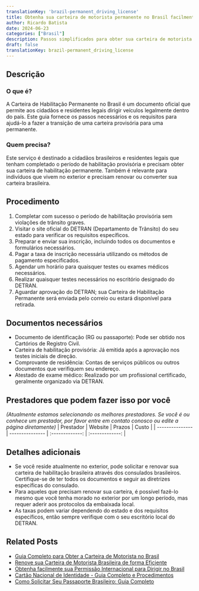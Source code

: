 ```yaml
---
translationKey: 'brazil-permanent_driving_license'
title: Obtenha sua carteira de motorista permanente no Brasil facilmente
author: Ricardo Batista
date: 2024-06-23
categories: ["Brasil"]
description: Passos simplificados para obter sua carteira de motorista permanente no Brasil, com todos os documentos necessários e detalhes de elegibilidade.
draft: false
translationKey: brazil-permanent_driving_license
---
```


## Descrição
### O que é?
A Carteira de Habilitação Permanente no Brasil é um documento oficial que permite aos cidadãos e residentes legais dirigir veículos legalmente dentro do país. Este guia fornece os passos necessários e os requisitos para ajudá-lo a fazer a transição de uma carteira provisória para uma permanente.

### Quem precisa?
Este serviço é destinado a cidadãos brasileiros e residentes legais que tenham completado o período de habilitação provisória e precisam obter sua carteira de habilitação permanente. Também é relevante para indivíduos que vivem no exterior e precisam renovar ou converter sua carteira brasileira.

## Procedimento

1. Completar com sucesso o período de habilitação provisória sem violações de trânsito graves.
2. Visitar o site oficial do DETRAN (Departamento de Trânsito) do seu estado para verificar os requisitos específicos.
3. Preparar e enviar sua inscrição, incluindo todos os documentos e formulários necessários.
4. Pagar a taxa de inscrição necessária utilizando os métodos de pagamento especificados.
5. Agendar um horário para quaisquer testes ou exames médicos necessários.
6. Realizar quaisquer testes necessários no escritório designado do DETRAN.
7. Aguardar aprovação do DETRAN; sua Carteira de Habilitação Permanente será enviada pelo correio ou estará disponível para retirada.

## Documentos necessários

- Documento de identificação (RG ou passaporte): Pode ser obtido nos Cartórios de Registro Civil.
- Carteira de habilitação provisória: Já emitida após a aprovação nos testes iniciais de direção.
- Comprovante de residência: Contas de serviços públicos ou outros documentos que verifiquem seu endereço.
- Atestado de exame médico: Realizado por um profissional certificado, geralmente organizado via DETRAN.

## Prestadores que podem fazer isso por você
_(Atualmente estamos selecionando os melhores prestadores. Se você é ou conhece um prestador, por favor entre em contato conosco ou edite a página diretamente)_
| Prestador        |     Website     |     Prazos    |       Custo      |
| --------------- | --------------- |  :-------------: | :-------------: |

## Detalhes adicionais

- Se você reside atualmente no exterior, pode solicitar e renovar sua carteira de habilitação brasileira através dos consulados brasileiros. Certifique-se de ter todos os documentos e seguir as diretrizes específicas do consulado.
- Para aqueles que precisam renovar sua carteira, é possível fazê-lo mesmo que você tenha morado no exterior por um longo período, mas requer aderir aos protocolos da embaixada local.
- As taxas podem variar dependendo do estado e dos requisitos específicos, então sempre verifique com o seu escritório local do DETRAN.
## Related Posts

- [Guia Completo para Obter a Carteira de Motorista no Brasil](https://tramitit.com/pt/guides/brazil/carteira_de_motorista/)
- [Renove sua Carteira de Motorista Brasileira de forma Eficiente](https://tramitit.com/pt/guides/brazil/renova%C3%A7%C3%A3o_de_cnh/)
- [Obtenha facilmente sua Permissão Internacional para Dirigir no Brasil](https://tramitit.com/pt/guides/brazil/permiss%C3%A3o_internacional_para_dirigir/)
- [Cartão Nacional de Identidade - Guia Completo e Procedimentos](https://tramitit.com/pt/guides/brazil/documento_de_identidade/)
- [Como Solicitar Seu Passaporte Brasileiro: Guia Completo](https://tramitit.com/pt/guides/brazil/emiss%C3%A3o_de_passaporte/)